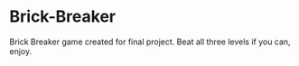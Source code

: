 # Brick-Breaker
Brick Breaker game created for final project.
Beat all three levels if you can, enjoy.
